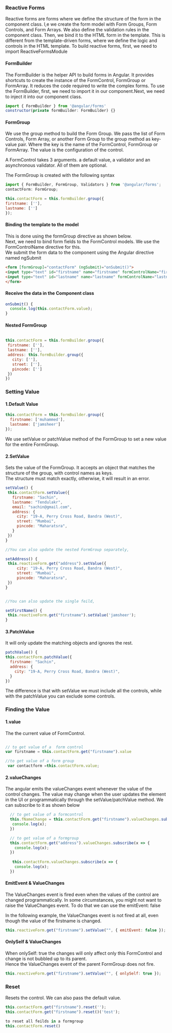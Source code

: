 ### Reactive Forms
Reactive forms are forms where we define the structure of the form in the component class. I,e we create the form model with Form Groups, Form Controls, and Form Arrays. We also define the validation rules in the component class. Then, we bind it to the HTML form in the template. This is different from the template-driven forms, where we define the logic and controls in the HTML template.  To build reactive forms, first, we need to import ReactiveFormsModule



#### FormBuilder
The FormBuilder is the helper API to build forms in Angular.  It provides shortcuts to create the instance of the FormControl, FormGroup or FormArray. It reduces the code required to write the complex forms.
To use the FormBuilder, first, we need to import it in our component.Next, we need to inject it into our component class.

 ```javascript
import { FormBuilder } from '@angular/forms'
constructor(private formBuilder: FormBuilder) {}
 ```
 
 #### FormGroup
 We use the group method to build the Form Group. We pass the list of Form Controls, Form Array, or another Form Group to the group method as key-value pair. Where the key is the name of the FormControl, FormGroup or FormArray. The value is the configuration of the control.   

A FormControl takes 3 arguments. a default value, a validator and an asynchronous validator. All of them are optional.
 
  The FormGroup is created with the following syntax
 ```javascript
import { FormBuilder, FormGroup, Validators } from '@angular/forms';
contactForm: FormGroup;
 ```
 
  ```javascript
this.contactForm = this.formBuilder.group({
  firstname: [''],
  lastname: ['']
});
 ```
 

 #### Binding the template to the model
 This is done using the formGroup directive as shown below.              
 Next, we need to bind form fields to the FormControl models. We use the FormControlName directive for this.           
 We submit the form data to the component using the Angular directive named ngSubmit            
  ```html
  <form [formGroup]="contactForm" (ngSubmit)="onSubmit()">
  <input type="text" id="firstname" name="firstname" formControlName="firstname">
  <input type="text" id="lastname" name="lastname" formControlName="lastname">
</form>
  ```
  
  #### Receive the data in the Component class
```javascript
onSubmit() {
  console.log(this.contactForm.value);
}  
```


#### Nested FormGroup
 ```javascript

this.contactForm = this.formBuilder.group({
  firstname: [''],
  lastname: [''],
  address: this.formBuilder.group({
    city: [''],
    street: [''],
    pincode: ['']
  })
})
```
 
 ### Setting Value
 #### 1.Default Value
```javascript
this.contactForm = this.formBuilder.group({
  firstname: ['muhammed'],
  lastname: ['jamsheer']
});
```
 We use setValue or patchValue method of the FormGroup to set a new value for the entire FormGroup.
 #### 2.SetValue
 Sets the value of the FormGroup. It accepts an object that matches the structure of the group, with control names as keys.              
 The structure must match exactly, otherwise, it will result in an error.
 
 ```javascript
setValue() {
  this.contactForm.setValue({
    firstname: "Sachin",
    lastname: "Tendulakr",
    email: "sachin@gmail.com",
    address: {
      city: "19-A, Perry Cross Road, Bandra (West)",
      street: "Mumbai",
      pincode: "Maharatsra",
    }
  })
}

//You can also update the nested FormGroup separately,

setAddress() {
  this.reactiveForm.get("address").setValue({
      city: "19-A, Perry Cross Road, Bandra (West)",
      street: "Mumbai",
      pincode: "Maharatsra",
  })
}


//You can also update the single feild,

setFirstName() {
  this.reactiveForm.get("firstname").setValue('jamsheer');
}
```



 #### 3.PatchValue
 It will only update the matching objects and ignores the rest.
  ```javascript
patchValue() {
  this.contactForm.patchValue({
    firstname: "Sachin",
    address: {
      city: "19-A, Perry Cross Road, Bandra (West)",
    }
  })
 ```
 The difference is that with setValue we must include all the controls, while with the patchValue you can exclude some controls.
 
 
 ### Finding the Value
 
 
 #### 1.value
 The  the current value of FormControl.
 ```javascript

 // to get value of a  form control
 var firstname = this.contactForm.get("firstname").value
 
 //to get value of a form group
  var contactform =this.contactForm.value;

 ```
 
 #### 2.valueChanges
 The angular emits the valueChanges event whenever the value of the control changes. The value may change when the user updates the element in the UI or programmatically through the setValue/patchValue method. We can subscribe to it as shown below
```javascript
  // to get value of a formcontrol
  this.fNameChange = this.contactForm.get("firstname").valueChanges.subscribe(x => {
   console.log(x);
  })

  // to get value of a formgroup
  this.contactForm.get("address").valueChanges.subscribe(x => {
    console.log(x);
  })
  
   this.contactForm.valueChanges.subscribe(x => {
    console.log(x);
  })
 ```
 
 #### EmitEvent & ValueChanges
 
 The ValueChanges event is fired even when the values of the control are changed programmatically. In some circumstances, you might not want to raise the ValueChanges event. To do that we can use the emitEvent: false     
 
In the following example, the ValueChanges event is not fired at all, even though the value of the firstname is changed.
```javascript
this.reactiveForm.get("firstname").setValue("", { emitEvent: false }); 
```
 #### OnlySelf & ValueChanges
When onlySelf: true the changes will only affect only this FormControl and change is not bubbled up to its parent.   
Hence the ValueChanges event of the parent FormGroup does not fire.
```javascript
this.reactiveForm.get("firstname").setValue("", { onlySelf: true }); 
```
 
 ### Reset
 Resets the control. We can also pass the default value.
 
 ```javascript
this.contactForm.get("firstname").reset('');
this.contactForm.get("firstname").reset()('test');

to reset all feilds in a formgroup
this.contactForm.reset()
  ```
 
  
  

 
